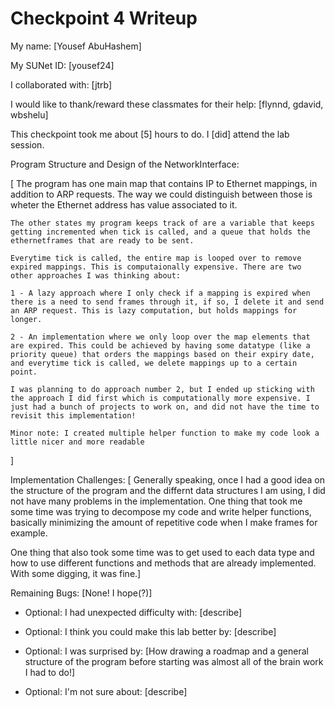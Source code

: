 Checkpoint 4 Writeup
====================

My name: [Yousef AbuHashem]

My SUNet ID: [yousef24]

I collaborated with: [jtrb]

I would like to thank/reward these classmates for their help: [flynnd, gdavid, wbshelu]

This checkpoint took me about [5] hours to do. I [did] attend the lab session.

Program Structure and Design of the NetworkInterface:

[   The program has one main map that contains IP to Ethernet mappings, in addition to ARP requests. The way we could distinguish between those is wheter the Ethernet address has value associated to it.

    The other states my program keeps track of are a variable that keeps getting incremented when tick is called, and a queue that holds the ethernetframes that are ready to be sent.

    Everytime tick is called, the entire map is looped over to remove expired mappings. This is computaionally expensive. There are two other approaches I was thinking about:

    1 - A lazy approach where I only check if a mapping is expired when there is a need to send frames through it, if so, I delete it and send an ARP request. This is lazy computation, but holds mappings for longer.

    2 - An implementation where we only loop over the map elements that are expired. This could be achieved by having some datatype (like a priority queue) that orders the mappings based on their expiry date, and everytime tick is called, we delete mappings up to a certain point. 

    I was planning to do approach number 2, but I ended up sticking with the approach I did first which is computationally more expensive. I just had a bunch of projects to work on, and did not have the time to revisit this implementation!

    Minor note: I created multiple helper function to make my code look a little nicer and more readable
]

Implementation Challenges:
[   Generally speaking, once I had a good idea on the structure of the program and the differnt data structures I am using, I did not have many problems in the implementation.
One thing that took me some time was trying to decompose my code and write helper functions, basically minimizing the amount of repetitive code when I make frames for example.

One thing that also took some time was to get used to each data type and how to use different functions and methods that are already implemented. With some digging, it was fine.]

Remaining Bugs:
[None! I hope(?)]

- Optional: I had unexpected difficulty with: [describe]

- Optional: I think you could make this lab better by: [describe]

- Optional: I was surprised by: [How drawing a roadmap and a general structure of the program before starting was almost all of the brain work I had to do!]

- Optional: I'm not sure about: [describe]
